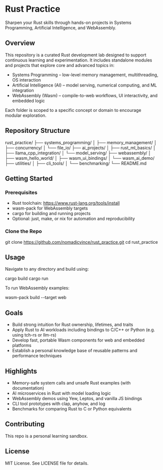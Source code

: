 # Rust Practice

Sharpen your Rust skills through hands-on projects in Systems Programming, Artificial Intelligence, and WebAssembly.

## Overview

This repository is a curated Rust development lab designed to support continuous learning and experimentation. It includes standalone modules and projects that explore core and advanced topics in:

- Systems Programming – low-level memory management, multithreading, OS interaction
- Artificial Intelligence (AI) – model serving, numerical computing, and ML integration
- WebAssembly (Wasm) – compile-to-web workflows, UI interactivity, and embedded logic

Each folder is scoped to a specific concept or domain to encourage modular exploration.

## Repository Structure

rust_practice/
├── systems_programming/
│   ├── memory_management/
│   ├── concurrency/
│   └── file_io/
├── ai_projects/
│   ├── rust_ml_basics/
│   ├── llama_cpp_integration/
│   └── model_serving/
├── webassembly/
│   ├── wasm_hello_world/
│   ├── wasm_ui_bindings/
│   └── wasm_ai_demo/
├── utilities/
│   ├── cli_tools/
│   └── benchmarking/
└── README.md

## Getting Started

### Prerequisites

- Rust toolchain: https://www.rust-lang.org/tools/install
- wasm-pack for WebAssembly targets
- cargo for building and running projects
- Optional: just, make, or nix for automation and reproducibility

### Clone the Repo

git clone https://github.com/nomadicvince/rust_practice.git
cd rust_practice

## Usage

Navigate to any directory and build using:

cargo build
cargo run

To run WebAssembly examples:

wasm-pack build --target web

## Goals

- Build strong intuition for Rust ownership, lifetimes, and traits
- Apply Rust to AI workloads including bindings to C/C++ or Python (e.g. using tch-rs or llm-rs)
- Develop fast, portable Wasm components for web and embedded platforms
- Establish a personal knowledge base of reusable patterns and performance techniques

## Highlights

- Memory-safe system calls and unsafe Rust examples (with documentation)
- AI microservices in Rust with model loading logic
- WebAssembly demos using Yew, Leptos, and vanilla JS bindings
- CLI tool prototypes with clap, anyhow, and log
- Benchmarks for comparing Rust to C or Python equivalents

## Contributing

This repo is a personal learning sandbox.

## License

MIT License. See LICENSE file for details.
